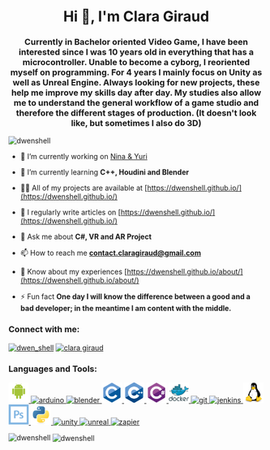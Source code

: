 <h1 align="center">Hi 👋, I'm Clara Giraud</h1>
<h3 align="center">Currently in Bachelor oriented Video Game, I have been interested since I was 10 years old in everything that has a microcontroller. Unable to become a cyborg, I reoriented myself on programming. For 4 years I mainly focus on Unity as well as Unreal Engine. Always looking for new projects, these help me improve my skills day after day. My studies also allow me to understand the general workflow of a game studio and therefore the different stages of production. (It doesn't look like, but sometimes I also do 3D)</h3>

<p align="left"> <img src="https://komarev.com/ghpvc/?username=dwenshell&label=Profile%20views&color=0e75b6&style=flat" alt="dwenshell" /> </p>

- 🔭 I’m currently working on [Nina & Yuri](https://dwenshell.github.io/Nina-et-Yuri-EN/)

- 🌱 I’m currently learning **C++, Houdini and Blender**

- 👨‍💻 All of my projects are available at [https://dwenshell.github.io/](https://dwenshell.github.io/)

- 📝 I regularly write articles on [https://dwenshell.github.io/](https://dwenshell.github.io/)

- 💬 Ask me about **C#, VR and AR Project**

- 📫 How to reach me **contact.claragiraud@gmail.com**

- 📄 Know about my experiences [https://dwenshell.github.io/about/](https://dwenshell.github.io/about/)

- ⚡ Fun fact **One day I will know the difference between a good and a bad developer; in the meantime I am content with the middle.**

<h3 align="left">Connect with me:</h3>
<p align="left">
<a href="https://twitter.com/dwen_shell" target="blank"><img align="center" src="https://raw.githubusercontent.com/rahuldkjain/github-profile-readme-generator/master/src/images/icons/Social/twitter.svg" alt="dwen_shell" height="30" width="40" /></a>
<a href="https://linkedin.com/in/clara giraud" target="blank"><img align="center" src="https://raw.githubusercontent.com/rahuldkjain/github-profile-readme-generator/master/src/images/icons/Social/linked-in-alt.svg" alt="clara giraud" height="30" width="40" /></a>
</p>

<h3 align="left">Languages and Tools:</h3>
<p align="left"> <a href="https://developer.android.com" target="_blank" rel="noreferrer"> <img src="https://raw.githubusercontent.com/devicons/devicon/master/icons/android/android-original-wordmark.svg" alt="android" width="40" height="40"/> </a> <a href="https://www.arduino.cc/" target="_blank" rel="noreferrer"> <img src="https://cdn.worldvectorlogo.com/logos/arduino-1.svg" alt="arduino" width="40" height="40"/> </a> <a href="https://www.blender.org/" target="_blank" rel="noreferrer"> <img src="https://download.blender.org/branding/community/blender_community_badge_white.svg" alt="blender" width="40" height="40"/> </a> <a href="https://www.cprogramming.com/" target="_blank" rel="noreferrer"> <img src="https://raw.githubusercontent.com/devicons/devicon/master/icons/c/c-original.svg" alt="c" width="40" height="40"/> </a> <a href="https://www.w3schools.com/cpp/" target="_blank" rel="noreferrer"> <img src="https://raw.githubusercontent.com/devicons/devicon/master/icons/cplusplus/cplusplus-original.svg" alt="cplusplus" width="40" height="40"/> </a> <a href="https://www.w3schools.com/cs/" target="_blank" rel="noreferrer"> <img src="https://raw.githubusercontent.com/devicons/devicon/master/icons/csharp/csharp-original.svg" alt="csharp" width="40" height="40"/> </a> <a href="https://www.docker.com/" target="_blank" rel="noreferrer"> <img src="https://raw.githubusercontent.com/devicons/devicon/master/icons/docker/docker-original-wordmark.svg" alt="docker" width="40" height="40"/> </a> <a href="https://git-scm.com/" target="_blank" rel="noreferrer"> <img src="https://www.vectorlogo.zone/logos/git-scm/git-scm-icon.svg" alt="git" width="40" height="40"/> </a> <a href="https://www.jenkins.io" target="_blank" rel="noreferrer"> <img src="https://www.vectorlogo.zone/logos/jenkins/jenkins-icon.svg" alt="jenkins" width="40" height="40"/> </a> <a href="https://www.linux.org/" target="_blank" rel="noreferrer"> <img src="https://raw.githubusercontent.com/devicons/devicon/master/icons/linux/linux-original.svg" alt="linux" width="40" height="40"/> </a> <a href="https://www.photoshop.com/en" target="_blank" rel="noreferrer"> <img src="https://raw.githubusercontent.com/devicons/devicon/master/icons/photoshop/photoshop-line.svg" alt="photoshop" width="40" height="40"/> </a> <a href="https://www.python.org" target="_blank" rel="noreferrer"> <img src="https://raw.githubusercontent.com/devicons/devicon/master/icons/python/python-original.svg" alt="python" width="40" height="40"/> </a> <a href="https://unity.com/" target="_blank" rel="noreferrer"> <img src="https://www.vectorlogo.zone/logos/unity3d/unity3d-icon.svg" alt="unity" width="40" height="40"/> </a> <a href="https://unrealengine.com/" target="_blank" rel="noreferrer"> <img src="https://raw.githubusercontent.com/kenangundogan/fontisto/036b7eca71aab1bef8e6a0518f7329f13ed62f6b/icons/svg/brand/unreal-engine.svg" alt="unreal" width="40" height="40"/> </a> <a href="https://zapier.com" target="_blank" rel="noreferrer"> <img src="https://www.vectorlogo.zone/logos/zapier/zapier-icon.svg" alt="zapier" width="40" height="40"/> </a> </p>

<p><img align="left" src="https://github-readme-stats.vercel.app/api/top-langs?username=dwenshell&show_icons=true&locale=en&layout=compact" alt="dwenshell" /></p>

<p>&nbsp;<img align="center" src="https://github-readme-stats.vercel.app/api?username=dwenshell&show_icons=true&locale=en" alt="dwenshell" /></p>
